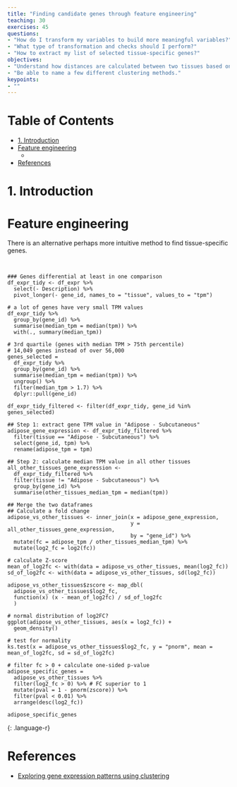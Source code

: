 ```yaml
---
title: "Finding candidate genes through feature engineering"
teaching: 30
exercises: 45
questions:
- "How do I transform my variables to build more meaningful variables?"
- "What type of transformation and checks should I perform?"
- "How to extract my list of selected tissue-specific genes?"
objectives:
- "Understand how distances are calculated between two tissues based on their gene expression profile."
- "Be able to name a few different clustering methods."
keypoints:
- ""
---
```


# Table of Contents

<!-- MarkdownTOC autolink="True" -->

- [1. Introduction](#1-introduction)
- [Feature engineering](#feature-engineering)
  - [](#)
- [References](#references)

<!-- /MarkdownTOC -->

# 1. Introduction

# Feature engineering

There is an alternative perhaps more intuitive method to find tissue-specific genes. 

## 

~~~

### Genes differential at least in one comparison
df_expr_tidy <- df_expr %>%
  select(- Description) %>% 
  pivot_longer(- gene_id, names_to = "tissue", values_to = "tpm")

# a lot of genes have very small TPM values
df_expr_tidy %>% 
  group_by(gene_id) %>% 
  summarise(median_tpm = median(tpm)) %>% 
  with(., summary(median_tpm))

# 3rd quartile (genes with median TPM > 75th percentile)
# 14,049 genes instead of over 56,000
genes_selected = 
  df_expr_tidy %>% 
  group_by(gene_id) %>% 
  summarise(median_tpm = median(tpm)) %>% 
  ungroup() %>% 
  filter(median_tpm > 1.7) %>% 
  dplyr::pull(gene_id)

df_expr_tidy_filtered <- filter(df_expr_tidy, gene_id %in% genes_selected)

## Step 1: extract gene TPM value in "Adipose - Subcutaneous"  
adipose_gene_expression <- df_expr_tidy_filtered %>% 
  filter(tissue == "Adipose - Subcutaneous") %>% 
  select(gene_id, tpm) %>% 
  rename(adipose_tpm = tpm)

## Step 2: calculate median TPM value in all other tissues
all_other_tissues_gene_expression <- 
  df_expr_tidy_filtered %>% 
  filter(tissue != "Adipose - Subcutaneous") %>% 
  group_by(gene_id) %>% 
  summarise(other_tissues_median_tpm = median(tpm))

## Merge the two dataframes
## Calculate a fold change
adipose_vs_other_tissues <- inner_join(x = adipose_gene_expression, 
                                       y = all_other_tissues_gene_expression, 
                                       by = "gene_id") %>% 
  mutate(fc = adipose_tpm / other_tissues_median_tpm) %>% 
  mutate(log2_fc = log2(fc)) 

# calculate Z-score 
mean_of_log2fc <- with(data = adipose_vs_other_tissues, mean(log2_fc))
sd_of_log2fc <- with(data = adipose_vs_other_tissues, sd(log2_fc))

adipose_vs_other_tissues$zscore <- map_dbl(
  adipose_vs_other_tissues$log2_fc, 
  function(x) (x - mean_of_log2fc) / sd_of_log2fc
  )

# normal distribution of log2FC?
ggplot(adipose_vs_other_tissues, aes(x = log2_fc)) +
  geom_density()

# test for normality
ks.test(x = adipose_vs_other_tissues$log2_fc, y = "pnorm", mean = mean_of_log2fc, sd = sd_of_log2fc)

# filter fc > 0 + calculate one-sided p-value
adipose_specific_genes = 
  adipose_vs_other_tissues %>%  
  filter(log2_fc > 0) %>% # FC superior to 1
  mutate(pval = 1 - pnorm(zscore)) %>% 
  filter(pval < 0.01) %>% 
  arrange(desc(log2_fc))

adipose_specific_genes
~~~
{: .language-r}



# References
- [Exploring gene expression patterns using clustering](https://tavareshugo.github.io/data-carpentry-rnaseq/04b_rnaseq_clustering.html)
